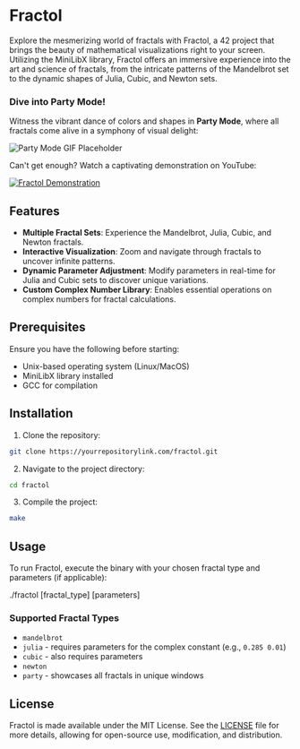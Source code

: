 # Fractol

Explore the mesmerizing world of fractals with Fractol, a 42 project that brings the beauty of mathematical visualizations right to your screen. Utilizing the MiniLibX library, Fractol offers an immersive experience into the art and science of fractals, from the intricate patterns of the Mandelbrot set to the dynamic shapes of Julia, Cubic, and Newton sets.

### Dive into Party Mode!

Witness the vibrant dance of colors and shapes in **Party Mode**, where all fractals come alive in a symphony of visual delight:

![Party Mode GIF Placeholder](path_to_gif)

Can't get enough? Watch a captivating demonstration on YouTube:

[![Fractol Demonstration](https://img.youtube.com/vi/yourvideo/0.jpg)](https://youtu.be/yourvideo)

## Features

- **Multiple Fractal Sets**: Experience the Mandelbrot, Julia, Cubic, and Newton fractals.
- **Interactive Visualization**: Zoom and navigate through fractals to uncover infinite patterns.
- **Dynamic Parameter Adjustment**: Modify parameters in real-time for Julia and Cubic sets to discover unique variations.
- **Custom Complex Number Library**: Enables essential operations on complex numbers for fractal calculations.

## Prerequisites

Ensure you have the following before starting:
- Unix-based operating system (Linux/MacOS)
- MiniLibX library installed
- GCC for compilation

## Installation

1. Clone the repository:

```bash
git clone https://yourrepositorylink.com/fractol.git
```


2. Navigate to the project directory:

```bash
cd fractol
```

3. Compile the project:

```bash
make
```


## Usage

To run Fractol, execute the binary with your chosen fractal type and parameters (if applicable):

./fractol [fractal_type] [parameters]


### Supported Fractal Types

- `mandelbrot`
- `julia` - requires parameters for the complex constant (e.g., `0.285 0.01`)
- `cubic` - also requires parameters
- `newton`
- `party` - showcases all fractals in unique windows

## License

Fractol is made available under the MIT License. See the [LICENSE](LICENSE.md) file for more details, allowing for open-source use, modification, and distribution.

